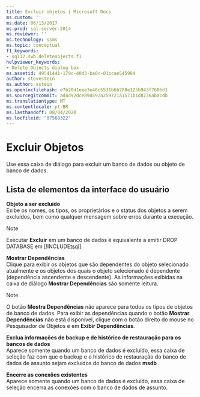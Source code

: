 ```yaml
---
title: Excluir objetos | Microsoft Docs
ms.custom: ''
ms.date: 06/13/2017
ms.prod: sql-server-2014
ms.reviewer: ''
ms.technology: ssms
ms.topic: conceptual
f1_keywords:
- sql12.swb.deleteobjects.f1
helpviewer_keywords:
- Delete Objects dialog box
ms.assetid: 49541441-179c-40d3-ba0c-01bcae545984
author: stevestein
ms.author: sstein
ms.openlocfilehash: e7b20d1eee3e48c5531b6b788e125b943f7606d1
ms.sourcegitcommit: ad4d92dce894592a259721a1571b1d8736abacdb
ms.translationtype: MT
ms.contentlocale: pt-BR
ms.lasthandoff: 08/04/2020
ms.locfileid: "87568322"
---
```

# <a name="delete-objects"></a>Excluir Objetos
  Use essa caixa de diálogo para excluir um banco de dados ou objeto de banco de dados.  
  
## <a name="ui-element-list"></a>Lista de elementos da interface do usuário  
 **Objeto a ser excluído**  
 Exibe os nomes, os tipos, os proprietários e o status dos objetos a serem excluídos, bem como qualquer mensagem sobre erros durante a execução.  
  
> [!NOTE]  
>  Executar **Excluir** em um banco de dados é equivalente a emitir DROP DATABASE em [!INCLUDE[tsql](../../includes/tsql-md.md)].  
  
 **Mostrar Dependências**  
 Clique para exibir os objetos que são dependentes do objeto selecionado atualmente e os objetos dos quais o objeto selecionado é dependente (dependência ascendente e descendente). As informações exibidas na caixa de diálogo **Mostrar Dependências** são somente leitura.  
  
> [!NOTE]  
>  O botão **Mostra Dependências** não aparece para todos os tipos de objetos de banco de dados. Para exibir as dependências quando o botão **Mostrar Dependências** não está disponível, clique com o botão direito do mouse no Pesquisador de Objetos e em **Exibir Dependências**.  
  
 **Exclua informações de backup e de histórico de restauração para os bancos de dados**  
 Aparece somente quando um banco de dados é excluído, essa caixa de seleção faz com que o backup e o histórico de restauração do banco de dados de assunto sejam excluídos do banco de dados **msdb** .  
  
 **Encerre as conexões existentes**  
 Aparece somente quando um banco de dados é excluído, essa caixa de seleção encerra as conexões com o banco de dados de assunto.  
  
  
